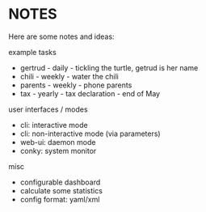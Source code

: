 # NOTES

Here are some notes and ideas:

example tasks
- gertrud - daily - tickling the turtle, getrud is her name
- chili - weekly - water the chili
- parents - weekly - phone parents
- tax - yearly - tax declaration - end of May

user interfaces / modes
- cli: interactive mode
- cli: non-interactive mode (via parameters)
- web-ui: daemon mode
- conky: system monitor

misc
- configurable dashboard
- calculate some statistics
- config format: yaml/xml
